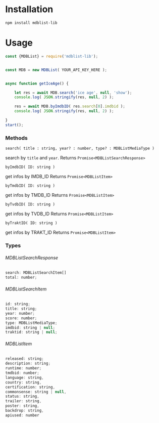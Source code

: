 # Installation

`npm install mdblist-lib`


# Usage

```js
const {MDBList} = require('mdblist-lib');


const MDB = new MDBList( YOUR_API_KEY_HERE );


async function getIceAge() {

    let res = await MDB.search('ice age', null, 'show');
    console.log( JSON.stringify(res, null, 2) );

    res = await MDB.byImdbID( res.search[0].imdbid );
    console.log( JSON.stringify(res, null, 2) );

}
start();
```


### Methods

`search( title : string, year? : number, type? : MDBListMediaType )`

search by `title` and `year`.
Returns `Promise<MDBListSearchResponse>`

`byImdbID( ID: string )`

get infos by IMDB_ID
Returns `Promise<MDBListItem>`

`byTmdbID( ID: string )`

get infos by TMDB_ID
Returns `Promise<MDBListItem>`

`byTvdbID( ID: string )`

get infos by TVDB_ID
Returns `Promise<MDBListItem>`

`byTraktID( ID: string )`

get infos by TRAKT_ID
Returns `Promise<MDBListItem>`



### Types

###### MDBListSearchResponse
```js
search: MDBListSearchItem[]
total: number;
````

###### MDBListSearchItem

```js
id: string;
title: string;
year: number;
score: number;
type: MDBListMediaType;
imdbid: string | null;
traktid: string | null;
```

###### MDBListItem

```js
released: string;
description: string;
runtime: number;
tmdbid: number;
language: string,
country: string,
certification: string,
commonsense: string | null,
status: string,
trailer: string,
poster: string,
backdrop: string,
apiused: number
```

